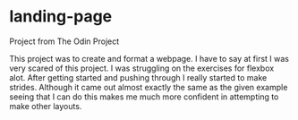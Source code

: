 # landing-page

Project from The Odin Project

This project was to create and format a webpage. 
I have to say at first I was very scared of this project. I was struggling
on the exercises for flexbox alot. After getting started and pushing through
I really started to make strides. Although it came out almost exactly the same
as the given example seeing that I can do this makes me much more confident
in attempting to make other layouts.
